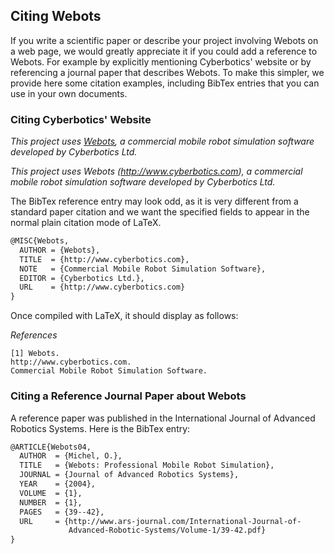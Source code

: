 ## Citing Webots

If you write a scientific paper or describe your project involving Webots on a web page, we would greatly appreciate it if you could add a reference to Webots.
For example by explicitly mentioning Cyberbotics' website or by referencing a journal paper that describes Webots.
To make this simpler, we provide here some citation examples, including BibTex entries that you can use in your own documents.

### Citing Cyberbotics' Website

*This project uses [Webots](http://www.cyberbotics.com), a commercial mobile robot simulation software developed by Cyberbotics Ltd.*

*This project uses Webots (http://www.cyberbotics.com), a commercial mobile robot simulation software developed by Cyberbotics Ltd.*

The BibTex reference entry may look odd, as it is very different from a standard paper citation and we want the specified fields to appear in the normal plain citation mode of LaTeX.

```tex
@MISC{Webots,
  AUTHOR = {Webots},
  TITLE  = {http://www.cyberbotics.com},
  NOTE   = {Commercial Mobile Robot Simulation Software},
  EDITOR = {Cyberbotics Ltd.},
  URL    = {http://www.cyberbotics.com}
}
```

Once compiled with LaTeX, it should display as follows:

*References*

```
[1] Webots.
http://www.cyberbotics.com.
Commercial Mobile Robot Simulation Software.
```

### Citing a Reference Journal Paper about Webots

A reference paper was published in the International Journal of Advanced Robotics Systems.
Here is the BibTex entry:

```tex
@ARTICLE{Webots04,
  AUTHOR  = {Michel, O.},
  TITLE   = {Webots: Professional Mobile Robot Simulation},
  JOURNAL = {Journal of Advanced Robotics Systems},
  YEAR    = {2004},
  VOLUME  = {1},
  NUMBER  = {1},
  PAGES   = {39--42},
  URL     = {http://www.ars-journal.com/International-Journal-of-
             Advanced-Robotic-Systems/Volume-1/39-42.pdf}
}
```
